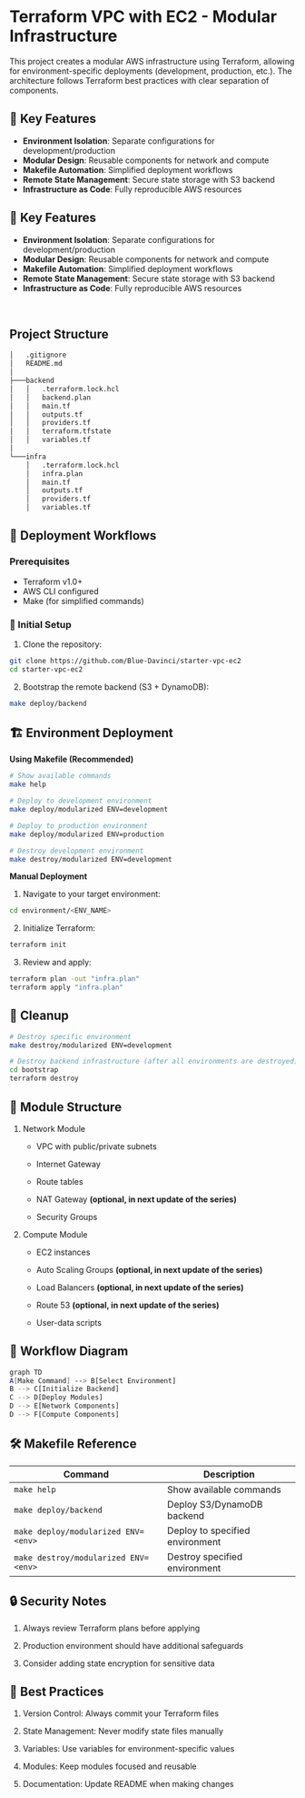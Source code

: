 # Terraform VPC with EC2 - Modular Infrastructure

This project creates a modular AWS infrastructure using Terraform, allowing for environment-specific deployments (development, production, etc.). The architecture follows Terraform best practices with clear separation of components.

## 🌟 Key Features
- **Environment Isolation**: Separate configurations for development/production
- **Modular Design**: Reusable components for network and compute
- **Makefile Automation**: Simplified deployment workflows
- **Remote State Management**: Secure state storage with S3 backend
- **Infrastructure as Code**: Fully reproducible AWS resources


## 🌟 Key Features
- **Environment Isolation**: Separate configurations for development/production
- **Modular Design**: Reusable components for network and compute
- **Makefile Automation**: Simplified deployment workflows
- **Remote State Management**: Secure state storage with S3 backend
- **Infrastructure as Code**: Fully reproducible AWS resources

<br>


## Project Structure
```bash
│   .gitignore
│   README.md
│
├───backend
│   │   .terraform.lock.hcl
│   │   backend.plan
│   │   main.tf
│   │   outputs.tf
│   │   providers.tf
│   │   terraform.tfstate
│   │   variables.tf
│
└───infra
    │   .terraform.lock.hcl
    │   infra.plan
    │   main.tf
    │   outputs.tf
    │   providers.tf
    │   variables.tf

```


## 🚀 Deployment Workflows

### Prerequisites
- Terraform v1.0+
- AWS CLI configured
- Make (for simplified commands)

### 🔧 Initial Setup
1. Clone the repository:
```bash
git clone https://github.com/Blue-Davinci/starter-vpc-ec2
cd starter-vpc-ec2
```

2. Bootstrap the remote backend (S3 + DynamoDB):
```bash
make deploy/backend
```

## 🏗 Environment Deployment

**Using Makefile (Recommended)**
```bash
# Show available commands
make help

# Deploy to development environment
make deploy/modularized ENV=development

# Deploy to production environment
make deploy/modularized ENV=production

# Destroy development environment
make destroy/modularized ENV=development
```
**Manual Deployment**

1. Navigate to your target environment:
```bash
cd environment/<ENV_NAME>
```

2. Initialize Terraform:
```bash
terraform init
```
    
3. Review and apply:
```bash
terraform plan -out "infra.plan"
terraform apply "infra.plan"
```

## 🧹 Cleanup
```bash
# Destroy specific environment
make destroy/modularized ENV=development

# Destroy backend infrastructure (after all environments are destroyed)
cd bootstrap
terraform destroy
```

## 🧩 Module Structure
1. Network Module

    - VPC with public/private subnets

    - Internet Gateway

    - Route tables

    - NAT Gateway **(optional, in next update of the series)**

    - Security Groups

2. Compute Module

    - EC2 instances

    - Auto Scaling Groups  **(optional, in next update of the series)**

    - Load Balancers  **(optional, in next update of the series)**

    - Route 53  **(optional, in next update of the series)**

    - User-data scripts

## 🔄 Workflow Diagram
```bash
graph TD
A[Make Command] --> B[Select Environment]
B --> C[Initialize Backend]
C --> D[Deploy Modules]
D --> E[Network Components]
D --> F[Compute Components]
```

## 🛠 Makefile Reference
| Command                               | Description                        |
|---------------------------------------|------------------------------------|
| `make help`                           | Show available commands            |
| `make deploy/backend`                 | Deploy S3/DynamoDB backend         |
| `make deploy/modularized ENV=<env>`   | Deploy to specified environment    |
| `make destroy/modularized ENV=<env>`  | Destroy specified environment      |

## 🔒 Security Notes

1. Always review Terraform plans before applying

2. Production environment should have additional safeguards

3. Consider adding state encryption for sensitive data

## 📝 Best Practices

1. Version Control: Always commit your Terraform files

2. State Management: Never modify state files manually

3. Variables: Use variables for environment-specific values

4. Modules: Keep modules focused and reusable

5. Documentation: Update README when making changes